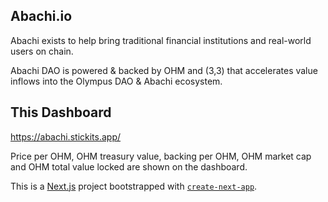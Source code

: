 ## Abachi.io

Abachi exists to help bring traditional financial institutions and real-world users on chain. 

Abachi DAO is powered & backed by OHM and (3,3) that accelerates value inflows into the Olympus DAO & Abachi ecosystem.

## This Dashboard

https://abachi.stickits.app/

Price per OHM, OHM treasury value, backing per OHM, OHM market cap and OHM total value locked are shown on the dashboard.

This is a [Next.js](https://nextjs.org/) project bootstrapped with [`create-next-app`](https://github.com/vercel/next.js/tree/canary/packages/create-next-app).
